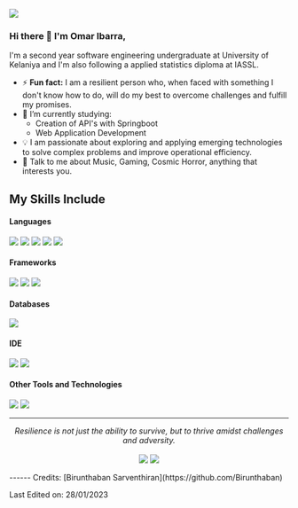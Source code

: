 ![](https://komarev.com/ghpvc/?username=OmarIbarraOlivas)

### Hi there 👋 I'm Omar Ibarra,

I'm a second year software engineering undergraduate at University of Kelaniya and I'm also following a applied statistics diploma at IASSL.

- ⚡ **Fun fact:** I am a resilient person who, when faced with something I don't know how to do, will do my best to overcome challenges and fulfill my promises.
- 🔭 I’m currently studying:
	- Creation of API's with Springboot 
	- Web Application Development 
- :bulb: I am passionate about exploring and applying emerging technologies to solve complex problems and improve operational efficiency.
- 💬 Talk to me about Music, Gaming, Cosmic Horror, anything that interests you.

## My Skills Include

<h4> Languages </h4>
<span> 
  <img src="https://img.shields.io/badge/HTML5-E34F26?style=for-the-badge&logo=html5&logoColor=white">
  <img src="https://img.shields.io/badge/CSS3-1572B6?style=for-the-badge&logo=css3&logoColor=white">
  <img src="https://img.shields.io/badge/JavaScript-F7DF1E?style=for-the-badge&logo=javascript&logoColor=black">
  <img src="https://img.shields.io/badge/typescript-3178C6?style=for-the-badge&logo=typescript&logoColor=white">
  <img src="https://img.shields.io/badge/Csharp-68217A?style=for-the-badge&logo=csharp&logoColor=white">
</span>

<h4> Frameworks </h4>
<span>
  <img src="https://img.shields.io/badge/Bootstrap-563D7C?style=for-the-badge&logo=bootstrap&logoColor=white">
  <img src="https://img.shields.io/badge/Angular-DD0031?style=for-the-badge&logo=angular&logoColor=white">
  <img src="https://img.shields.io/badge/Core-512BD4?style=for-the-badge&logo=dotnet&logoColor=white">
</span>

<h4> Databases </h4>
<span>
  <img src="https://img.shields.io/badge/Microsoft_SQL_Server-CC2927?style=for-the-badge&logo=microsoftsqlserver&logoColor=white">
</span>

<h4> IDE </h4>
<span>
<img src="https://img.shields.io/badge/Visual_Studio-68217A?style=for-the-badge&logo=visual-studio&logoColor=white">
<img src="https://img.shields.io/badge/Visual_Studio_Code-0078D4?style=for-the-badge&logo=visual%20studio%20code&logoColor=white">


<h4> Other Tools and Technologies </h4>
<span>
  <img src="https://img.shields.io/badge/Git-F05032?style=for-the-badge&logo=git&logoColor=white">
  <img src="https://img.shields.io/badge/Azure_DEVOPS-0078D7?style=for-the-badge&logo=azuredevops&logoColor=white">

</span>




    

<hr>
<p align="center">
   <i>Resilience is not just the ability to survive, but to thrive amidst challenges and adversity.</i>
   <br>
<br>	
<a target="_blank" href="www.linkedin.com/in/omar-andrés-ibarra-olivas"><img src="https://img.shields.io/badge/-LinkedIn-0077B5?style=for-the-badge&logo=Linkedin&logoColor=white"></img></a>
<a target="_blank" href="mailto:ibarraolivas.oa@gmail.com"><img src="https://img.shields.io/badge/-Gmail-D14836?style=for-the-badge&logo=Gmail&logoColor=white"></img></a>
<br>
</p>
------
Credits: [Birunthaban Sarventhiran](https://github.com/Birunthaban)

Last Edited on: 28/01/2023
